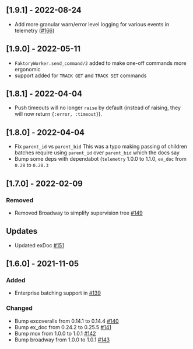## [1.9.1] - 2022-08-24

- Add more granular warn/error level logging for various events in telemetry ([#166](https://github.com/opt-elixir/faktory_worker/pull/166))

## [1.9.0] - 2022-05-11

- `FaktoryWorker.send_command/2` added to make one-off commands more ergonomic
- support added for `TRACK GET` and `TRACK SET` commands

## [1.8.1] - 2022-04-04

- Push timeouts will no longer `raise` by default (instead of raising, they will
  now return `{:error, :timeout}`).

## [1.8.0] - 2022-04-04
- Fix `parent_id` vs `parent_bid`
This was a typo making passing of children batches require using `parent_id` over `parent_bid` which the docs say
- Bump some deps with dependabot (`telemetry` 1.0.0 to 1.1.0, `ex_doc` from `0.28` to `0.28.3`

## [1.7.0] - 2022-02-09
### Removed

- Removed Broadway to simplify supervision tree [#149](https://github.com/opt-elixir/faktory_worker/pull/149)

## Updates

- Updated exDoc [#151](https://github.com/opt-elixir/faktory_worker/pull/151)

## [1.6.0] - 2021-11-05


### Added

- Enterprise batching support in [#139](https://github.com/opt-elixir/faktory_worker/pull/139)

### Changed

- Bump excoveralls from 0.14.1 to 0.14.4 [#140](https://github.com/opt-elixir/faktory_worker/pull/140)
- Bump ex_doc from 0.24.2 to 0.25.5 [#141](https://github.com/opt-elixir/faktory_worker/pull/141)
- Bump mox from 1.0.0 to 1.0.1 [#142](https://github.com/opt-elixir/faktory_worker/pull/142)
- Bump broadway from 1.0.0 to 1.0.1 [#143](https://github.com/opt-elixir/faktory_worker/pull/143)
